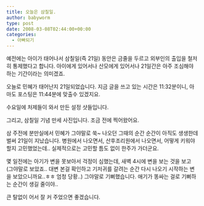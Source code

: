 ```yaml
---
title: 오늘은 삼칠일.
author: babyworm
type: post
date: 2008-03-08T02:44:00+00:00
categories:
  - 아빠되기
---
```

예전에는 아이가 태어나서 삼칠일(즉 21일) 동안은 금줄을 두르고 외부인의 출입을 철저히 통제했다고 합니다. 아이에게 있어서나 산모에게 있어서나 21일간은 아주 조심해야 하는 기간이라는 의미겠죠.

오늘로 민혜가 태어난지 21일되었습니다. 지금 글을 쓰고 있는 시간은 11:32분이니, 아마도 포스팅은 11:44분에 맞출수 있겠지요.

수요일에 처제들이 와서 만든 설정 샷들입니다.

그리고, 삼칠일 기념 만세 사진입니다. 조금 전에 찍어왔어요.

삼 주전에 분만실에서 민혜가 그야말로 쑥~ 나오던 그때의 순간 순간이 아직도 생생한데 벌써 21일이 지났습니다. 병원에서 나오면서, 산후조리원에서 나오면서, 어떻게 키워야 할지 고민했었는데.. 실제적으로는 고민할 틈도 없이 한주가 가더군요.

몇 일전에는 아기가 변을 못보아서 걱정이 심했는데, 새벽 4시에 변을 보는 것을 보고 (그야말로 보았죠.. 대변 본걸 확인하고 기저귀를 갈려는 순간 다시 나오기 시작하는 변을 보았으니까요..ㅎㅎ 엄청 당황..) 그야말로 기뻐했습니다. 애기가 똥싸는 걸로 기뻐하는 순간이 생길 줄이야..

큰 탈없이 어서 잘 커 주었으면 좋겠습니다.
